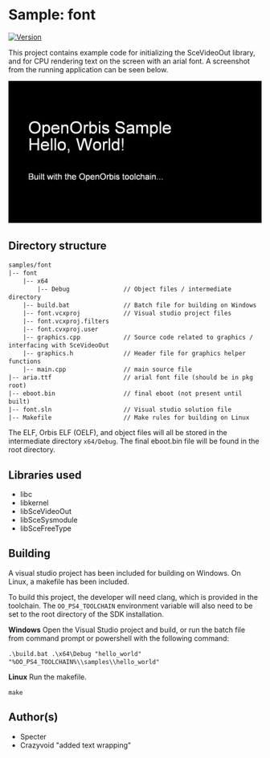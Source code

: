 # Sample: font

[![Version](https://img.shields.io/badge/Version-1.0-brightgreen.svg)](https://github.com/Cryptogenic/OpenOrbis-PS4-Toolchain)

This project contains example code for initializing the SceVideoOut library, and for CPU rendering text on the screen with an arial font. A screenshot from the running application can be seen below.

![screenshot](screenshot.jpg)



## Directory structure
```
samples/font
|-- font    
    |-- x64
        |-- Debug               // Object files / intermediate directory
    |-- build.bat               // Batch file for building on Windows
    |-- font.vcxproj            // Visual studio project files
    |-- font.vcxproj.filters
    |-- font.cvxproj.user
    |-- graphics.cpp            // Source code related to graphics / interfacing with SceVideoOut
    |-- graphics.h              // Header file for graphics helper functions
    |-- main.cpp                // main source file
|-- aria.ttf                    // arial font file (should be in pkg root)
|-- eboot.bin                   // final eboot (not present until built)
|-- font.sln                    // Visual studio solution file
|-- Makefile                    // Make rules for building on Linux
```
The ELF, Orbis ELF (OELF), and object files will all be stored in the intermediate directory `x64/Debug`. The final eboot.bin file will be found in the root directory.



## Libraries used

- libc
- libkernel
- libSceVideoOut
- libSceSysmodule
- libSceFreeType



## Building

A visual studio project has been included for building on Windows. On Linux, a makefile has been included.

To build this project, the developer will need clang, which is provided in the toolchain. The `OO_PS4_TOOLCHAIN` environment variable will also need to be set to the root directory of the SDK installation.

__Windows__
Open the Visual Studio project and build, or run the batch file from command prompt or powershell with the following command:
```
.\build.bat .\x64\Debug "hello_world" "%OO_PS4_TOOLCHAIN%\\samples\\hello_world"
```

__Linux__
Run the makefile.
```
make
```



## Author(s)

- Specter
- Crazyvoid "added text wrapping"